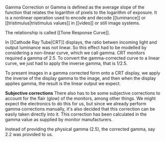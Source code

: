 Gamma Correction or Gamma is defined as the average slope of the function that relates the logarithm of pixels to the logarithm of exposure. It is a nonlinear operation used to encode and decode [[luminance]] or [[tristimulus|tristimulus values]] in [[video]] or still image systems.

The relationship is called [[Tone Response Curve]].

In [[Cathode Ray Tube|CRT]] displays, the ratio betwen incoming light and output luminance was not linear. So this effect had to be modelled by considering a non-linear curve, which we call gamma. CRT monitors required a gamma of 2.5. To convert the gamma-corrected curve to a linear curve, we just had to apply the inverse gamma, that is 1/2.5.

To present images in a gamma corrected form onto a CRT display, we apply the inverse of the display gamma to the image, and then when the display applies gamma, the result is the linear output we expect.

**Subjective corrections**
There also has to be some subjective corrections to account for the flair (glow) of the monitors, among other things. We might expect the electronics to do this for us, but since we already perform gamma corrections manually, it's also decided that this correction can be easily taken directly into it. This correction has been calculated in the gamma value as supplied by monitor manufacturers.

Instead of providing the physical gamma (2.5), the corrected gamma, say 2.2 was provided to us.